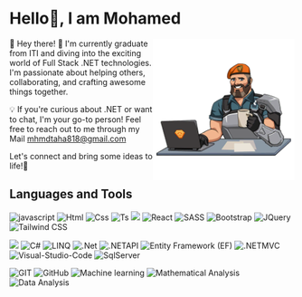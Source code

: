 # Hello👋, I am Mohamed 

<img align="right" width="250" src="assets/Valorant stickers/Hide the Pain, Brimstone.png">


👋 Hey there! 🚀  I'm currently graduate from ITI and diving into the exciting world of Full Stack .NET technologies. I'm passionate about helping others, collaborating, and crafting awesome things together.

💡 If you're curious about .NET  or want to chat, I'm your go-to person! Feel free to reach out to me through my Mail mhmdtaha818@gmail.com

   Let's connect and bring some ideas to life!🌟





## Languages and Tools

![javascript](https://img.shields.io/badge/JavaScript-F7DF1E?&logo=javascript&logoColor=black)
![Html](https://img.shields.io/badge/HTML-E34F26?&logo=html5&logoColor=white)
![Css](https://img.shields.io/badge/CSS-1572B6?&&logo=css3&logoColor=white)
![Ts](https://img.shields.io/badge/TypeScript-CC6699?&logo=sass&logoColor=white)
![](https://img.shields.io/badge/Angular-DD0031?&logo=angular&logoColor=white)
![React](https://img.shields.io/badge/React-0052CC?&logo=data&logoColor=white)
![SASS](https://img.shields.io/badge/SASS-1572B6?&&logo=SASS&logoColor=white)
![Bootstrap](https://img.shields.io/badge/Bootstrap-563D7C?&logo=bootstrap&logoColor=white)
![JQuery](https://img.shields.io/badge/JQuery-CC6699?&logo=sass&logoColor=white)
![Tailwind CSS](https://img.shields.io/badge/TailwindCSS-563D7C?&&logoColor=yellow)

![](https://img.shields.io/badge/Microsoft-666666?&logo=microsoft&logoColor=white)
![C#](https://img.shields.io/badge/C%23-239120?&logo=c-sharp&logoColor=white)
![LINQ](https://img.shields.io/badge/LINQ-458?&logo=LINQ&logoColor=white)
![.Net](https://img.shields.io/badge/.NETcore-5C2D91?&logo=.net&logoColor=white)
![.NETAPI](https://img.shields.io/badge/API-CC6699?&logo=sass&logoColor=white)
![Entity Framework (EF)](https://img.shields.io/badge/Entity-866920?&logo=Entity&logoColor=white)
![.NETMVC](https://img.shields.io/badge/MVC-563C7C?&&logoColor=white)
![Visual-Studio-Code](https://img.shields.io/badge/Visual_Studio_Code-0078D4?&logo=visual%20studio%20code&logoColor=white)
![SqlServer](https://img.shields.io/badge/SqlServer-563D7C?&&logoColor=white)

![GIT](https://img.shields.io/badge/GIT-E44C30?&logo=git&logoColor=white)
![GitHub](https://img.shields.io/badge/Github-100000?&logo=github&logoColor=white)
![Machine learning](https://img.shields.io/badge/Machinelearning-626CD9?&logo=machine&logoColor=white)
![Mathematical Analysis](https://img.shields.io/badge/MathematicalAnalysis-3p45q4?&logo=math&logoColor=blue)
![Data Analysis](https://img.shields.io/badge/DataAnalysis-0052CC?&logo=data&logoColor=white)


